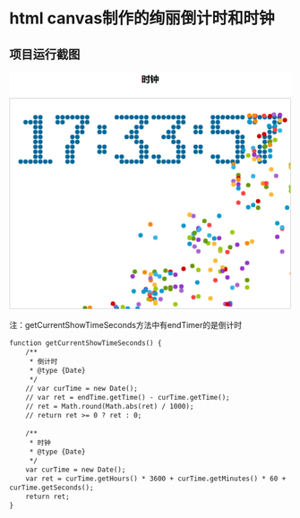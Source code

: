 # html canvas制作的绚丽倒计时和时钟

##  项目运行截图

![clock.gif](./resource/clock.gif)

注：getCurrentShowTimeSeconds方法中有endTimer的是倒计时
```
function getCurrentShowTimeSeconds() {
    /**
     * 倒计时
     * @type {Date}
     */
    // var curTime = new Date();
    // var ret = endTime.getTime() - curTime.getTime();
    // ret = Math.round(Math.abs(ret) / 1000);
    // return ret >= 0 ? ret : 0;

    /**
     * 时钟
     * @type {Date}
     */
    var curTime = new Date();
    var ret = curTime.getHours() * 3600 + curTime.getMinutes() * 60 + curTime.getSeconds();
    return ret;
}
```


